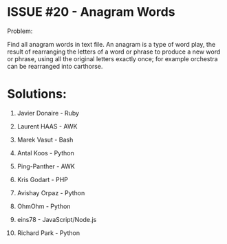 ISSUE #20 - Anagram Words
===
Problem:

Find all anagram words in text file. 
An anagram is a type of word play, the result of rearranging the letters of a word or phrase to produce a new word or phrase, using all the original letters exactly once; for example orchestra can be rearranged into carthorse. 

Solutions:
===

1. Javier Donaire - Ruby

2. Laurent HAAS - AWK

3. Marek Vasut - Bash

4. Antal Koos - Python

5. Ping-Panther - AWK

6. Kris Godart - PHP

7. Avishay Orpaz - Python

8. OhmOhm - Python

9. eins78 - JavaScript/Node.js

10. Richard Park - Python


